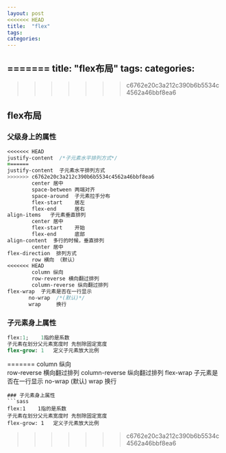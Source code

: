 ```yaml
---
layout: post
<<<<<<< HEAD
title:  "flex"
tags:
categories:
---
```


=======
title:  "flex布局"
tags:
categories:
---
>>>>>>> c6762e20c3a212c390b6b5534c4562a46bbf8ea6
## flex布局

### 父级身上的属性
```sass
<<<<<<< HEAD
justify-content  /*子元素水平排列方式*/
=======
justify-content  子元素水平排列方式
>>>>>>> c6762e20c3a212c390b6b5534c4562a46bbf8ea6
        center 居中
        space-between 两端对齐
        space-around  子元素拉手分布
        flex-start    居左
        flex-end      居右
align-items   子元素垂直排列
        center 居中
        flex-start    开始
        flex-end      底部
align-content  多行的时候，垂直排列
        center 居中
flex-direction  排列方式
        row 横向 （默认）
<<<<<<< HEAD
        column 纵向
        row-reverse 横向翻过排列
        column-reverse 纵向翻过排列
flex-wrap  子元素是否在一行显示
       no-wrap  /*(默认)*/
       wrap     换行

```
### 子元素身上属性
```sass
flex:1;    1指的是系数
子元素在划分父元素宽度时 先刨除固定宽度
flex-grow: 1   定义子元素放大比例
```
=======
        column 纵向  
        row-reverse 横向翻过排列
        column-reverse 纵向翻过排列
flex-wrap  子元素是否在一行显示
       no-wrap  (默认)
       wrap     换行
      
       
                
```
### 子元素身上属性
```sass
flex:1    1指的是系数
子元素在划分父元素宽度时 先刨除固定宽度
flex-grow: 1   定义子元素放大比例
```
      
>>>>>>> c6762e20c3a212c390b6b5534c4562a46bbf8ea6
